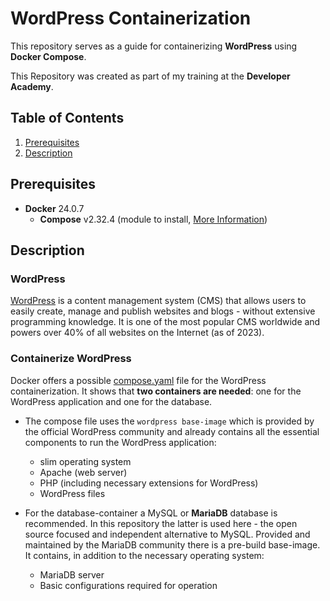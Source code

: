 # WordPress Containerization

This repository serves as a guide for containerizing **WordPress** using **Docker Compose**.  
  
This Repository was created as part of my training at the **Developer Academy**.  

## Table of Contents

1. [Prerequisites](#prerequisites)  
2. [Description](#description)
 

## Prerequisites

* **Docker** 24.0.7
  * **Compose** v2.32.4 (module to install, [More Information](https://docs.docker.com/compose/))

## Description

### WordPress

[WordPress](https://wordpress.com/de/) is a content management system (CMS) that allows users to easily create, manage and publish websites and blogs - without extensive programming knowledge. It is one of the most popular CMS worldwide and powers over 40% of all websites on the Internet (as of 2023).

### Containerize WordPress

Docker offers a possible [compose.yaml](https://hub.docker.com/_/wordpress) file for the WordPress containerization. It shows that **two containers are needed**: one for the WordPress application and one for the database.  

* The compose file uses the `wordpress base-image` which is provided by the official WordPress community and already contains all the essential components to run the WordPress application:
  * slim operating system
  * Apache (web server)
  * PHP (including necessary extensions for WordPress)
  * WordPress files

* For the database-container a MySQL or **MariaDB** database is recommended. In this repository the latter is used here - the open source focused and independent alternative to MySQL. Provided and maintained by the MariaDB community there is a pre-build base-image. It contains, in addition to the necessary operating system:
  * MariaDB server
  * Basic configurations required for operation
